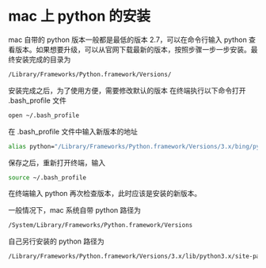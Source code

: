 # mac 上 python 的安装
mac 自带的 python 版本一般都是最低的版本 2.7，可以在命令行输入 python 查看版本。如果想要升级，可以从官网下载最新的版本，按照步骤一步一步安装。最终安装完成的目录为
```bash
/Library/Frameworks/Python.framework/Versions/
```
安装完成之后，为了使用方便，需要修改默认的版本
在终端执行以下命令打开 .bash_profile 文件
```bash
open ~/.bash_profile
```
在 .bash_profile 文件中输入新版本的地址
```bash
alias python="/Library/Frameworks/Python.framework/Versions/3.x/bing/python3.x"
```
保存之后，重新打开终端，输入
```bash
source ~/.bash_profile
```
在终端输入 python 再次检查版本，此时应该是安装的新版本。

一般情况下，mac 系统自带 python 路径为
```bash
/System/Library/Frameworks/Python.framework/Versions
```
自己另行安装的 python 路径为
```bash
/Library/Frameworks/Python.framework/Versions/3.x/lib/python3.x/site-packages
```

